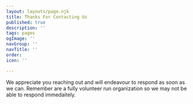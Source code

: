 ```yaml
---
layout: layouts/page.njk
title: Thanks For Contacting Us
published: true
description: ''
tags: pages
ogImage: ''
navGroup: ''
navTitle: ''
order: 
icon: ''

---
```

We appreciate you reaching out and will endeavour to respond as soon as we can. Remember are a fully volunteer run organization so we may not be able to respond immedaitely.